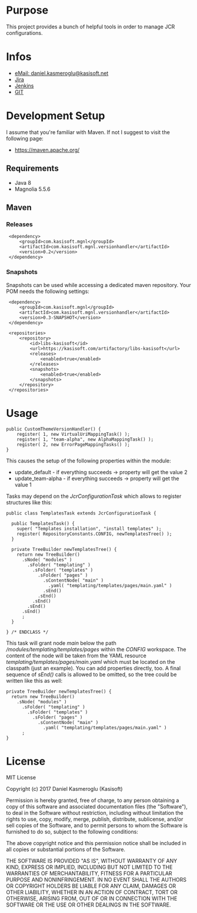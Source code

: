# Purpose


This project provides a bunch of helpful tools in order to manage JCR configurations.


# Infos

* [eMail: daniel.kasmeroglu@kasisoft.net](mailto:daniel.kasmeroglu@kasisoft.net)
* [Jira](https://kasisoft.com/jira/projects/MGNLVERS)
* [Jenkins](https://kasisoft.com/jenkins/job/mgnl.com.kasisoft.mgnl.versionhandler)
* [GIT](https://kasisoft.com/bitbucket/projects/MGNL/repos/com.kasisoft.mgnl.versionhandler)


# Development Setup

I assume that you're familiar with Maven. If not I suggest to visit the following page:

* https://maven.apache.org/


## Requirements

* Java 8
* Magnolia 5.5.6


## Maven

### Releases

     <dependency>
         <groupId>com.kasisoft.mgnl</groupId>
         <artifactId>com.kasisoft.mgnl.versionhandler</artifactId>
         <version>0.2</version>
     </dependency>


### Snapshots

Snapshots can be used while accessing a dedicated maven repository. Your POM needs the following settings:

     <dependency>
         <groupId>com.kasisoft.mgnl</groupId>
         <artifactId>com.kasisoft.mgnl.versionhandler</artifactId>
         <version>0.3-SNAPSHOT</version>
     </dependency>
     
     <repositories>
         <repository>
             <id>libs-kasisoft</id>
             <url>https://kasisoft.com/artifactory/libs-kasisoft</url>
             <releases>
                 <enabled>true</enabled>
             </releases>
             <snapshots>
                 <enabled>true</enabled>
             </snapshots>
         </repository>
     </repositories>
     

# Usage


    public CustomThemeVersionHandler() {
        register( 1, new VirtualUriMappingTask() );
        register( 1, "team-alpha", new AlphaMappingTask() );
        register( 2, new ErrorPageMappingTasks() );
    }
    
This causes the setup of the following properties within the module:

 * update_default     - if everything succeeds -> property will get the value 2
 * update_team-alpha  - if everything succeeds -> property will get the value 1


Tasks may depend on the *JcrConfigurationTask* which allows to register structures like this:

    public class TemplatesTask extends JcrConfigurationTask {
    
      public TemplatesTask() {
        super( "Templates installation", "install templates" );
        register( RepositoryConstants.CONFIG, newTemplatesTree() );
      }
      
      private TreeBuilder newTemplatesTree() {
        return new TreeBuilder()
          .sNode( "modules" )
            .sFolder( "templating" )
              .sFolder( "templates" )
                .sFolder( "pages" )
                  .sContentNode( "main" )
                    .yaml( "templating/templates/pages/main.yaml" )
                  .sEnd()
                .sEnd()
              .sEnd()
            .sEnd()
          .sEnd()
          ;
      }
    
    } /* ENDCLASS */

This task will grant node *main* below the path */modules/templating/templates/pages* within the *CONFIG* workspace. The
content of the node will be taken from the YAML resource *templating/templates/pages/main.yaml* which must be located on
the classpath (just an example). 
You can add properties directly, too.
A final sequence of *sEnd()* calls is allowed to be omitted, so the tree could be written like this as well:

    private TreeBuilder newTemplatesTree() {
      return new TreeBuilder()
        .sNode( "modules" )
          .sFolder( "templating" )
            .sFolder( "templates" )
              .sFolder( "pages" )
                .sContentNode( "main" )
                  .yaml( "templating/templates/pages/main.yaml" )
          ;
    }
    

# License

MIT License

Copyright (c) 2017 Daniel Kasmeroglu (Kasisoft)

Permission is hereby granted, free of charge, to any person obtaining a copy
of this software and associated documentation files (the "Software"), to deal
in the Software without restriction, including without limitation the rights
to use, copy, modify, merge, publish, distribute, sublicense, and/or sell
copies of the Software, and to permit persons to whom the Software is
furnished to do so, subject to the following conditions:

The above copyright notice and this permission notice shall be included in all
copies or substantial portions of the Software.

THE SOFTWARE IS PROVIDED "AS IS", WITHOUT WARRANTY OF ANY KIND, EXPRESS OR
IMPLIED, INCLUDING BUT NOT LIMITED TO THE WARRANTIES OF MERCHANTABILITY,
FITNESS FOR A PARTICULAR PURPOSE AND NONINFRINGEMENT. IN NO EVENT SHALL THE
AUTHORS OR COPYRIGHT HOLDERS BE LIABLE FOR ANY CLAIM, DAMAGES OR OTHER
LIABILITY, WHETHER IN AN ACTION OF CONTRACT, TORT OR OTHERWISE, ARISING FROM,
OUT OF OR IN CONNECTION WITH THE SOFTWARE OR THE USE OR OTHER DEALINGS IN THE
SOFTWARE.
